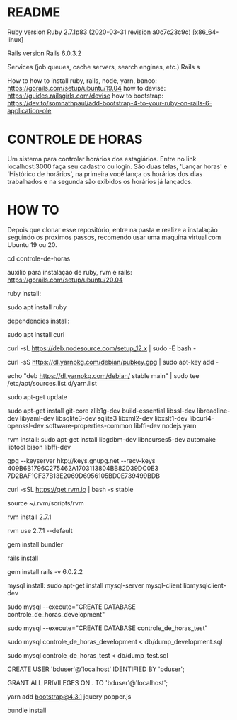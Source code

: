 # README
  Ruby version
  Ruby 2.7.1p83 (2020-03-31 revision a0c7c23c9c) [x86_64-linux]

  Rails version
  Rails 6.0.3.2

  Services (job queues, cache servers, search engines, etc.)
  Rails s 

  How to
  how to install ruby, rails, node, yarn, banco: https://gorails.com/setup/ubuntu/19.04
  how to devise: https://guides.railsgirls.com/devise
  how to bootstrap: https://dev.to/somnathpaul/add-bootstrap-4-to-your-ruby-on-rails-6-application-ole


# CONTROLE DE HORAS

  Um sistema para controlar horários dos estagiários. Entre no link localhost:3000 faça seu cadastro ou login. São duas telas, 'Lançar horas' e 'Histórico de horários', na primeira você lança os horários dos dias trabalhados e na segunda são exibidos os horários já lançados.


# HOW TO

  Depois que clonar esse repositório, entre na pasta e realize a instalação seguindo os proximos passos, recomendo usar uma maquina virtual com Ubuntu 19 ou 20.

  cd controle-de-horas

  auxilio para instalação de ruby, rvm e rails: https://gorails.com/setup/ubuntu/20.04

  ruby install:

  sudo apt install ruby

  dependencies install:

  sudo apt install curl

  curl -sL https://deb.nodesource.com/setup_12.x | sudo -E bash -

  curl -sS https://dl.yarnpkg.com/debian/pubkey.gpg | sudo apt-key add -

  echo "deb https://dl.yarnpkg.com/debian/ stable main" | sudo tee /etc/apt/sources.list.d/yarn.list

  sudo apt-get update

  sudo apt-get install git-core zlib1g-dev build-essential libssl-dev libreadline-dev libyaml-dev libsqlite3-dev sqlite3 libxml2-dev libxslt1-dev libcurl4-openssl-dev software-properties-common libffi-dev nodejs yarn

  rvm install:
  sudo apt-get install libgdbm-dev libncurses5-dev automake libtool bison libffi-dev

  gpg --keyserver hkp://keys.gnupg.net --recv-keys 409B6B1796C275462A1703113804BB82D39DC0E3 7D2BAF1CF37B13E2069D6956105BD0E739499BDB

  curl -sSL https://get.rvm.io | bash -s stable

  source ~/.rvm/scripts/rvm

  rvm install 2.7.1

  rvm use 2.7.1 --default

  gem install bundler

  rails install

  gem install rails -v 6.0.2.2

  mysql install:
  sudo apt-get install mysql-server mysql-client libmysqlclient-dev

  sudo mysql --execute="CREATE DATABASE controle_de_horas_development"

  sudo mysql --execute="CREATE DATABASE controle_de_horas_test"

  sudo mysql controle_de_horas_development < db/dump_development.sql

  sudo mysql controle_de_horas_test < db/dump_test.sql

  CREATE USER 'bduser'@'localhost' IDENTIFIED BY 'bduser';

  GRANT ALL PRIVILEGES ON *.* TO 'bduser'@'localhost';

  yarn add bootstrap@4.3.1 jquery popper.js

  bundle install